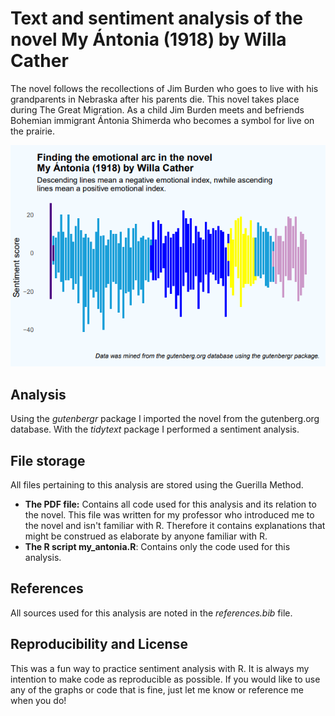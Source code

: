 
# Text and sentiment analysis of the novel My Ántonia (1918) by Willa Cather

The novel follows the recollections of Jim Burden who goes to live with his grandparents in Nebraska after his parents die. This novel takes place during The Great Migration. As a child Jim Burden meets and befriends Bohemian immigrant Ántonia Shimerda who becomes a symbol for live on the prairie.

![](./images/emotional_arc.png)

## Analysis
Using the *gutenbergr* package I imported the novel from the gutenberg.org database. With the *tidytext* package I performed a sentiment analysis. 

## File storage
All files pertaining to this analysis are stored using the Guerilla Method.
+ **The PDF file:**
 Contains all code used for this analysis and its relation to the novel. This file was written for my professor who introduced me to the novel and isn't familiar with R. Therefore it contains explanations that might be construed as elaborate by anyone familiar with R.
+ **The R script my_antonia.R**:
Contains only the code used for this analysis.

## References
All sources used for this analysis are noted in the *references.bib* file.

## Reproducibility and License
This was a fun way to practice sentiment analysis with R. It is always my intention to make code as reproducible as possible.
If you would like to use any of the graphs or code that is fine, just let me know or reference me when you do!

